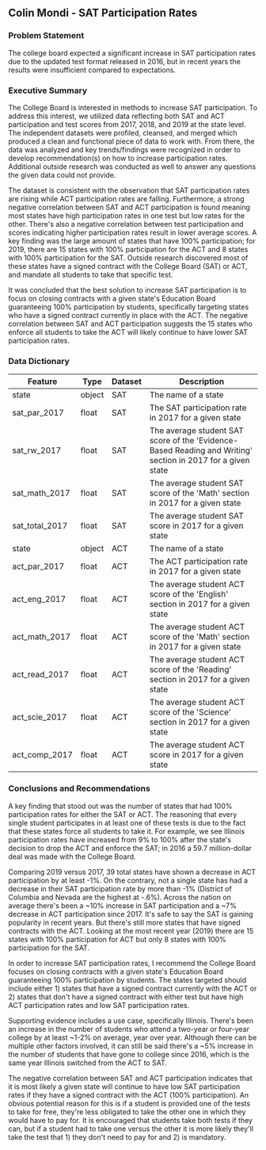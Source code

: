 ## Colin Mondi - SAT Participation Rates

### Problem Statement

The college board expected a significant increase in SAT participation rates due to the updated test format released in 2016, but in recent years the results were insufficient compared to expectations.

### Executive Summary

The College Board is interested in methods to increase SAT participation. To address this interest, we utilized data reflecting both SAT and ACT participation and test scores from 2017, 2018, and 2019 at the state level. The independent datasets were profiled, cleansed, and merged which produced a clean and functional piece of data to work with. From there, the data was analyzed and key trends/findings were recognized in order to develop recommendation(s) on how to increase participation rates. Additional outside research was conducted as well to answer any questions the given data could not provide.

The dataset is consistent with the observation that SAT participation rates are rising while ACT participation rates are falling. Furthermore, a strong negative correlation between SAT and ACT participation is found meaning most states have high participation rates in one test but low rates for the other. There's also a negative correlation between test participation and scores indicating higher participation rates result in lower average scores. A key finding was the large amount of states that have 100% participation; for 2019, there are 15 states with 100% participation for the ACT and 8 states with 100% participation for the SAT. Outside research discovered most of these states have a signed contract with the College Board (SAT) or ACT, and mandate all students to take that specific test.

It was concluded that the best solution to increase SAT participation is to focus on closing contracts with a given state's Education Board guaranteeing 100% participation by students, specifically targeting states who have a signed contract currently in place with the ACT. The negative correlation between SAT and ACT participation suggests the 15 states who enforce all students to take the ACT will likely continue to have lower SAT participation rates.

### Data Dictionary

|Feature|Type|Dataset|Description|
|---|---|---|---|
|state|object|SAT|The name of a state|
|sat_par_2017|float|SAT|The SAT participation rate in 2017 for a given state|
|sat_rw_2017|float|SAT|The average student SAT score of the 'Evidence-Based Reading and Writing' section in 2017 for a given state|
|sat_math_2017|float|SAT|The average student SAT score of the 'Math' section in 2017 for a given state|
|sat_total_2017|float|SAT|The average student SAT score in 2017 for a given state|
|state|object|ACT|The name of a state|
|act_par_2017|float|ACT|The ACT participation rate in 2017 for a given state|
|act_eng_2017|float|ACT|The average student ACT score of the 'English' section in 2017 for a given state|
|act_math_2017|float|ACT|The average student ACT score of the 'Math' section in 2017 for a given state|
|act_read_2017|float|ACT|The average student ACT score of the 'Reading' section in 2017 for a given state|
|act_scie_2017|float|ACT|The average student ACT score of the 'Science' section in 2017 for a given state|
|act_comp_2017|float|ACT|The average student ACT score in 2017 for a given state|

### Conclusions and Recommendations

A key finding that stood out was the number of states that had 100% participation rates for either the SAT or ACT. The reasoning that every single student participates in at least one of these tests is due to the fact that these states force all students to take it. For example, we see Illinois participation rates have increased from 9% to 100% after the state's decision to drop the ACT and enforce the SAT; in 2016 a 59.7 million-dollar deal was made with the College Board.

Comparing 2019 versus 2017, 39 total states have shown a decrease in ACT participation by at least -1%. On the contrary, not a single state has had a decrease in their SAT participation rate by more than -1% (District of Columbia and Nevada are the highest at -.6%). Across the nation on average there's been a ~10% increase in SAT participation and a ~7% decrease in ACT participation since 2017. It's safe to say the SAT is gaining popularity in recent years. But there's still more states that have signed contracts with the ACT. Looking at the most recent year (2019) there are 15 states with 100% participation for ACT but only 8 states with 100% participation for the SAT.

In order to increase SAT participation rates, I recommend the College Board focuses on closing contracts with a given state's Education Board guaranteeing 100% participation by students. The states targeted should include either 1) states that have a signed contract currently with the ACT or 2) states that don't have a signed contract with either test but have high ACT participation rates and low SAT participation rates.

Supporting evidence includes a use case, specifically Illinois. There's been an increase in the number of students who attend a two-year or four-year college by at least ~1-2% on average, year over year. Although there can be multiple other factors involved, it can still be said there's a ~5% increase in the number of students that have gone to college since 2016, which is the same year Illinois switched from the ACT to SAT.

The negative correlation between SAT and ACT participation indicates that it is most likely a given state will continue to have low SAT participation rates if they have a signed contract with the ACT (100% participation). An obvious potential reason for this is if a student is provided one of the tests to take for free, they're less obligated to take the other one in which they would have to pay for. It is encouraged that students take both tests if they can, but if a student had to take one versus the other it is more likely they'll take the test that 1) they don't need to pay for and 2) is mandatory.
